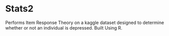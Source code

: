 # Stats2
Performs Item Response Theory on a kaggle dataset designed to determine whether or not an individual is depressed. Built Using R.
